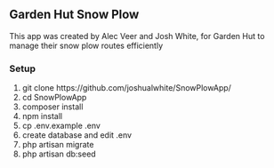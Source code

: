 <h2>Garden Hut Snow Plow</h2>
<p>This app was created by Alec Veer and Josh White, for Garden Hut to manage their snow plow routes efficiently</p>
<h3>Setup</h3>
<ol>
    <li>git clone https://github.com/joshualwhite/SnowPlowApp/</li>
    <li>cd SnowPlowApp</li>
    <li>composer install</li>
    <li>npm install</li>
    <li>cp .env.example .env</li>
    <li>create database and edit .env</li>
    <liphp artisan key:generate</li>
    <li>php artisan migrate</li>
    <li>php artisan db:seed</li>
</ol>
